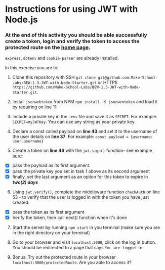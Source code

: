 # Instructions for using JWT with Node.js

### At the end of this activity you should be able successfully create a token, login and verify the token to access the protected route on the [home page](http://localhost:3000).

`express`, `dotenv` and `cookie-parser` are already installed. 

In this exercise you are to:

1. Clone this repository with SSH `git clone git@github.com:Make-School-Labs/BEW-1.3-JWT-with-Node-Starter.git` or HTTPS `https://github.com/Make-School-Labs/BEW-1.3-JWT-with-Node-Starter.git`.

2. Install `jsonwebtoken` from NPM `npm install -S jsonwentoken` and load it by requiring on line 11

3. Include a private key in the `.env` file and save it as `SECRET`. For example: `SECRET=myJWTKey`. You can use any string as your private key.

4. Declare a const called payload on **line 43** and set it to the username of the user details on **line 37**. For example:  `const payload = {username: user.username}`

5. Create a token on **line 46** with the `jwt.sign()` function- see example [here](https://github.com/Make-School-Courses/BEW-1.3-Server-Side-Architectures-and-Frameworks/tree/master/Lessons/07-Authentication):

  - [x] pass the payload as its first argument.
  - [x] pass the private key you set in task 1 above as its second argument
  - [x] finally, set the last argument as an option for this token to expire in ***two(2) days***

6. Using `jwt.verify()`, complete the middleware function `checkAuth` on line 53 - to verify that the user is logged in with the token you have just created:

  - [x] pass the token as its first argument
  - [x] Verify the token, then call next() function when it's done

7. Start the server by running `npm start` in you terminal (make sure you are in the right directory on your terminal)

8. Go to your browser and visit `localhost:3000`, click on the log in button. You should be redirected to a page that says `You are logged in`.

9. Bonus: Try out the protected route in your browser `localhost:3000/protectedRoute`. Are you able to access it?
